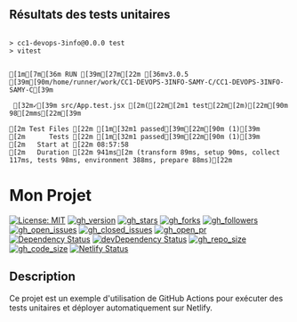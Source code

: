 ## Résultats des tests unitaires
```

> cc1-devops-3info@0.0.0 test
> vitest


[1m[7m[36m RUN [39m[27m[22m [36mv3.0.5 [39m[90m/home/runner/work/CC1-DEVOPS-3INFO-SAMY-C/CC1-DEVOPS-3INFO-SAMY-C[39m

 [32m✓[39m src/App.test.jsx [2m([22m[2m1 test[22m[2m)[22m[90m 98[2mms[22m[39m

[2m Test Files [22m [1m[32m1 passed[39m[22m[90m (1)[39m
[2m      Tests [22m [1m[32m1 passed[39m[22m[90m (1)[39m
[2m   Start at [22m 08:57:58
[2m   Duration [22m 941ms[2m (transform 89ms, setup 90ms, collect 117ms, tests 98ms, environment 388ms, prepare 88ms)[22m

```

# Mon Projet
[![License: MIT](https://img.shields.io/badge/License-MIT-yellow.svg)](https://opensource.org/licenses/MIT)
[![gh_version](https://img.shields.io/github/package-json/v/chbkSamy/CC1-DEVOPS-3INFO-SAMY-C)](https://github.com/chbkSamy/CC1-DEVOPS-3INFO-SAMY-C/blob/main/package.json)
[![gh_stars](https://img.shields.io/github/stars/chbkSamy/CC1-DEVOPS-3INFO-SAMY-C)](https://github.com/chbkSamy/CC1-DEVOPS-3INFO-SAMY-C/stargazers)
[![gh_forks](https://img.shields.io/github/forks/chbkSamy/CC1-DEVOPS-3INFO-SAMY-C)](https://github.com/chbkSamy/CC1-DEVOPS-3INFO-SAMY-C/network/members)
[![gh_followers](https://img.shields.io/github/followers/chbkSamy?label=Followers)](https://github.com/chbkSamy)
[![gh_open_issues](https://img.shields.io/github/issues/chbkSamy/CC1-DEVOPS-3INFO-SAMY-C?color=blue)](https://github.com/chbkSamy/CC1-DEVOPS-3INFO-SAMY-C/issues)
[![gh_closed_issues](https://img.shields.io/github/issues-closed/chbkSamy/CC1-DEVOPS-3INFO-SAMY-C?color=blue)](https://github.com/chbkSamy/CC1-DEVOPS-3INFO-SAMY-C/issues?q=is%3Aissue+is%3Aclosed)
[![gh_open_pr](https://img.shields.io/github/issues-pr/chbkSamy/CC1-DEVOPS-3INFO-SAMY-C?color=orange)](https://github.com/chbkSamy/CC1-DEVOPS-3INFO-SAMY-C/pulls)
[![Dependency Status](https://img.shields.io/david/chbkSamy/CC1-DEVOPS-3INFO-SAMY-C)](https://david-dm.org/chbkSamy/CC1-DEVOPS-3INFO-SAMY-C)
[![devDependency Status](https://img.shields.io/david/dev/chbkSamy/CC1-DEVOPS-3INFO-SAMY-C)](https://david-dm.org/chbkSamy/CC1-DEVOPS-3INFO-SAMY-C?type=dev)
[![gh_repo_size](https://img.shields.io/github/repo-size/chbkSamy/CC1-DEVOPS-3INFO-SAMY-C)](https://github.com/chbkSamy/CC1-DEVOPS-3INFO-SAMY-C)
[![gh_code_size](https://img.shields.io/github/languages/code-size/chbkSamy/CC1-DEVOPS-3INFO-SAMY-C)](https://github.com/chbkSamy/CC1-DEVOPS-3INFO-SAMY-C)
[![Netlify Status](https://api.netlify.com/api/v1/badges/d07fe8b4-3b5c-41ac-9734-d43641e042b1/deploy-status)](https://app.netlify.com/sites/devopscheb/deploys)
<!-- [![travis_com](https://api.travis-ci.com/chbkSamy/CC1-DEVOPS-3INFO-SAMY-C.svg?branch=master)](https://travis-ci.com/chbkSamy/CC1-DEVOPS-3INFO-SAMY-C)
[![travis_org](https://api.travis-ci.org/chbkSamy/CC1-DEVOPS-3INFO-SAMY-C.svg?branch=master)](https://travis-ci.org/chbkSamy/<votre-repo>) -->


## Description

Ce projet est un exemple d'utilisation de GitHub Actions pour exécuter des tests unitaires et déployer automatiquement sur Netlify.


